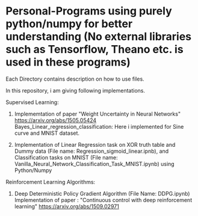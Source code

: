 # Personal-Programs using purely python/numpy for better understanding (No external libraries such as Tensorflow, Theano etc. is used in these programs)

Each Directory contains description on how to use files.

In this repository, i am giving following implementations.

Supervised Learning:
1) Implememtation of paper "Weight Uncertainty in Neural Networks" https://arxiv.org/abs/1505.05424
   Bayes_Linear_regression_classification: 
   Here i implemented for Sine curve and MNIST dataset.

2) Implementation of 
   Linear Regression task on XOR truth table and Dummy data (File name: Regression_sigmoid_linear.ipnb),
   and Classification tasks on MNIST (File name: Vanilla_Neural_Network_Classification_Task_MNIST.ipynb) using Python/Numpy


Reinforcement Learning Algorithms:

1) Deep Deterministic Policy Gradient Algorithm (File Name: DDPG.ipynb)
   Implementation of paper : "Continuous control with deep reinforcement learning" https://arxiv.org/abs/1509.02971
    
